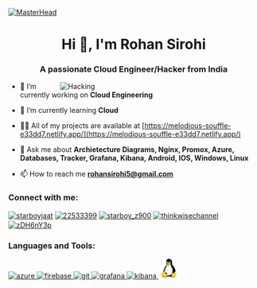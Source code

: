 [![MasterHead](https://www.purevpn.com/wp-content/uploads/2021/09/banner-how-they-hack-wifi_nologo.jpg)](https://rishavchanda.io)
<h1 align="center">Hi 👋, I'm Rohan Sirohi</h1>
<h3 align="center">A passionate Cloud Engineer/Hacker from India</h3>
<img align="right" alt="Hacking" width="400" src="https://cdn.pixabay.com/animation/2023/09/07/21/54/21-54-00-174_512.gif">

- 🔭 I’m currently working on **Cloud Engineering**

- 🌱 I’m currently learning **Cloud**

- 👨‍💻 All of my projects are available at [https://melodious-souffle-e33dd7.netlify.app/](https://melodious-souffle-e33dd7.netlify.app/)

- 💬 Ask me about **Archietecture Diagrams, Nginx, Promox, Azure, Databases, Tracker, Grafana, Kibana, Android, IOS, Windows, Linux**

- 📫 How to reach me **rohansirohi5@gmail.com**

<h3 align="left">Connect with me:</h3>
<p align="left">
<a href="https://linkedin.com/in/starboyjaat" target="blank"><img align="center" src="https://raw.githubusercontent.com/rahuldkjain/github-profile-readme-generator/master/src/images/icons/Social/linked-in-alt.svg" alt="starboyjaat" height="30" width="40" /></a>
<a href="https://stackoverflow.com/users/22533399" target="blank"><img align="center" src="https://raw.githubusercontent.com/rahuldkjain/github-profile-readme-generator/master/src/images/icons/Social/stack-overflow.svg" alt="22533399" height="30" width="40" /></a>
<a href="https://instagram.com/starboy_z900" target="blank"><img align="center" src="https://raw.githubusercontent.com/rahuldkjain/github-profile-readme-generator/master/src/images/icons/Social/instagram.svg" alt="starboy_z900" height="30" width="40" /></a>
<a href="https://www.youtube.com/c/thinkwisechannel" target="blank"><img align="center" src="https://raw.githubusercontent.com/rahuldkjain/github-profile-readme-generator/master/src/images/icons/Social/youtube.svg" alt="thinkwisechannel" height="30" width="40" /></a>
<a href="https://discord.gg/zDH6nY3p" target="blank"><img align="center" src="https://raw.githubusercontent.com/rahuldkjain/github-profile-readme-generator/master/src/images/icons/Social/discord.svg" alt="zDH6nY3p" height="30" width="40" /></a>
</p>

<h3 align="left">Languages and Tools:</h3>
<p align="left"> <a href="https://azure.microsoft.com/en-in/" target="_blank" rel="noreferrer"> <img src="https://www.vectorlogo.zone/logos/microsoft_azure/microsoft_azure-icon.svg" alt="azure" width="40" height="40"/> </a> <a href="https://firebase.google.com/" target="_blank" rel="noreferrer"> <img src="https://www.vectorlogo.zone/logos/firebase/firebase-icon.svg" alt="firebase" width="40" height="40"/> </a> <a href="https://git-scm.com/" target="_blank" rel="noreferrer"> <img src="https://www.vectorlogo.zone/logos/git-scm/git-scm-icon.svg" alt="git" width="40" height="40"/> </a> <a href="https://grafana.com" target="_blank" rel="noreferrer"> <img src="https://www.vectorlogo.zone/logos/grafana/grafana-icon.svg" alt="grafana" width="40" height="40"/> </a> <a href="https://www.elastic.co/kibana" target="_blank" rel="noreferrer"> <img src="https://www.vectorlogo.zone/logos/elasticco_kibana/elasticco_kibana-icon.svg" alt="kibana" width="40" height="40"/> </a> <a href="https://www.linux.org/" target="_blank" rel="noreferrer"> <img src="https://raw.githubusercontent.com/devicons/devicon/master/icons/linux/linux-original.svg" alt="linux" width="40" height="40"/> </a> </p>

